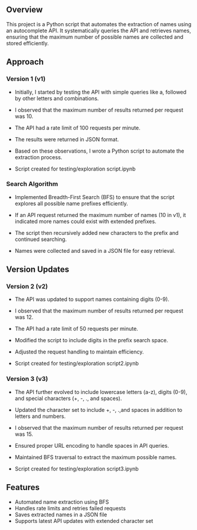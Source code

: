 ## Overview

This project is a Python script that automates the extraction of names using an autocomplete API. It systematically queries the API and retrieves names, ensuring that the maximum number of possible names are collected and stored efficiently.

## Approach

### Version 1 (v1)

* Initially, I started by testing the API with simple queries like a, followed by other letters and combinations.

* I observed that the maximum number of results returned per request was 10.

* The API had a rate limit of 100 requests per minute.

* The results were returned in JSON format.

* Based on these observations, I wrote a Python script to automate the extraction process.

* Script created for testing/exploration script.ipynb

### Search Algorithm

* Implemented Breadth-First Search (BFS) to ensure that the script explores all possible name prefixes efficiently.

* If an API request returned the maximum number of names (10 in v1), it indicated more names could exist with extended prefixes.

* The script then recursively added new characters to the prefix and continued searching.

* Names were collected and saved in a JSON file for easy retrieval.

## Version Updates

### Version 2 (v2)

* The API was updated to support names containing digits (0-9).

* I observed that the maximum number of results returned per request was 12.

* The API had a rate limit of 50 requests per minute.

* Modified the script to include digits in the prefix search space.

* Adjusted the request handling to maintain efficiency.

* Script created for testing/exploration script2.ipynb

### Version 3 (v3)

* The API further evolved to include lowercase letters (a-z), digits (0-9), and special characters (+, -, ., and spaces).

* Updated the character set to include +, -, .,and spaces in addition to letters and numbers.

* I observed that the maximum number of results returned per request was 15.

* Ensured proper URL encoding to handle spaces in API queries.

* Maintained BFS traversal to extract the maximum possible names.

* Script created for testing/exploration script3.ipynb

## Features

* Automated name extraction using BFS
* Handles rate limits and retries failed requests
* Saves extracted names in a JSON file
* Supports latest API updates with extended character set